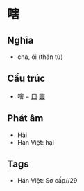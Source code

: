 # 嗐

## Nghĩa

* chà, ôi (thán từ)

## Cấu trúc
* 嗐 = [口](口.md) [害](害.md)

## Phát âm

* Hài
* Hán Việt: hại

## Tags
* Hán Việt: Sơ cấp//29

<script>window.HANZI_FIELD='嗐';</script>
